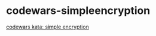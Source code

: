 # codewars-simpleencryption
[codewars kata: simple encryption](https://www.codewars.com/kata/57814d79a56c88e3e0000786/train/javascript)
